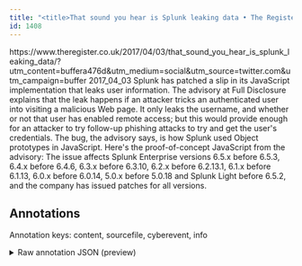 ```yaml
---
title: "<title>That sound you hear is Splunk leaking data • The Register    </title>"
id: 1408
---
```


<title>That sound you hear is Splunk leaking data • The Register    </title>
<source> https://www.theregister.co.uk/2017/04/03/that_sound_you_hear_is_splunk_leaking_data/?utm_content=buffera476d&utm_medium=social&utm_source=twitter.com&utm_campaign=buffer </source>
<date> 2017_04_03 </date>
<text>
Splunk has patched a slip in its JavaScript implementation that leaks user information.
The advisory at Full Disclosure explains that the leak happens if an attacker tricks an authenticated user into visiting a malicious Web page.
It only leaks the username, and whether or not that user has enabled remote access; but this would provide enough for an attacker to try follow-up phishing attacks to try and get the user's credentials.
The bug, the advisory says, is how Splunk used Object prototypes in JavaScript.
Here's the proof-of-concept JavaScript from the advisory:
The issue affects Splunk Enterprise versions 6.5.x before 6.5.3, 6.4.x before 6.4.6, 6.3.x before 6.3.10, 6.2.x before 6.2.13.1, 6.1.x before 6.1.13, 6.0.x before 6.0.14, 5.0.x before 5.0.18 and Splunk Light before 6.5.2, and the company has issued patches for all versions.
</text>



## Annotations

Annotation keys: content, sourcefile, cyberevent, info

<details>
<summary>Raw annotation JSON (preview)</summary>

```json
{
  "content": "Splunk has patched a slip in its JavaScript implementation that leaks user information. The advisory at Full Disclosure explains that the leak happens if an attacker tricks an authenticated user into visiting a malicious Web page. It only leaks the username, and whether or not that user has enabled remote access; but this would provide enough for an attacker to try follow-up phishing attacks to try and get the user's credentials. The bug, the advisory says, is how Splunk used Object prototypes in JavaScript. Here's the proof-of-concept JavaScript from the advisory: The issue affects Splunk Enterprise versions 6.5.x before 6.5.3, 6.4.x before 6.4.6, 6.3.x before 6.3.10, 6.2.x before 6.2.13.1, 6.1.x before 6.1.13, 6.0.x before 6.0.14, 5.0.x before 5.0.18 and Splunk Light before 6.5.2, and the company has issued patches for all versions",
  "sourcefile": "1408.txt",
  "cyberevent": {
    "hopper": [
      {
        "index": 0,
        "relation": "Same",
        "events": [
          {
            "index": "E6",
            "type": "Vulnerability-related",
            "realis": "Actual",
            "nugget": {
              "startOffset": 456,
              "index": "T16",
              "endOffset": 460,
              "text": "says"
            },
            "argument": [
              {
                "index": "T15",
                "external_reference": {
                  "wikidataid": "Q7712717"
                },
                "endOffset": 455,
                "role": {
                  "type": "Discoverer"
                },
                "text": "the advisory",
                "startOffset": 443,
                "type": "Person"
              },
              {
                "index": "T17",
                "text": "The bug",
                "endOffset": 441,
                "role": {
                  "type": "Vulnerability"
                },
                "startOffset": 434,
                "type": "Vulnerability"
              },
              {
                "index": "T18",
                "external_reference": {
                  "dbpediaURI": "http://dbpedia.org/resource/Splunk",
                  "wikidataid": "Q1835753"
                },
                "endOffset": 475,
                "role": {
                  "type": "Vulnerable_System_Owner"
                },
                "text": "Splunk",
                "startOffset": 469,
                "type": "Organization"
              }
            ],
            "subtype": "DiscoverVulnerability"
          },
          {
            "index": "E7",
            "type": "Vulnerability-related",
            "realis": "Actual",
            "nugget": {
              "startOffset": 582,
              "index": "T20",
              "endOffset": 589,
              "text": "affects"
            },
            "argument": [
              {
                "index": "T21",
                "text": "Splunk Enterprise",
                "endOffset": 607,
                "role": {
                  "type": "Vulnerable_System"
                },
                "startOffset": 590,
                "type": "System"
              },
              {
                "index": "T22",
                "text": "Splunk Light",
                "endOffset": 779,
                "role": {
                  "type": "Vulnerable_System"
                },
                "startOffset": 767,
                "type": "System"
              },
              {
                "index": "T19",
                "text": "The issue",
                "endOffset": 581,
                "role": {
                  "type": "Vulnerability"
                },
                "startOffset": 572,
                "type": "Vulnerability"
              },
              {
                "index": "T28",
                "text": "versions 6.5.x before 6.5.3",
                "endOffset": 635,
                "role": {
                  "type": "Vulnerable_System_Version"
                },
   
```
</details>
